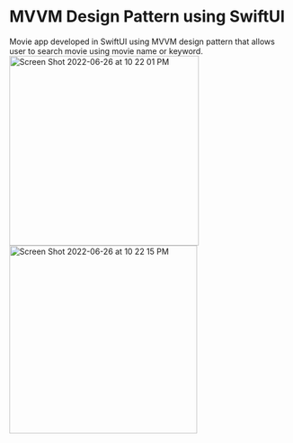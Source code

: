 # MVVM Design Pattern using SwiftUI
Movie app developed in SwiftUI using MVVM design pattern that allows user to search movie using movie name or keyword.
<img width="337" alt="Screen Shot 2022-06-26 at 10 22 01 PM" src="https://user-images.githubusercontent.com/100095957/175848259-4d49676e-4b35-49ec-bf28-3d6e7cf6fc16.png">
<img width="334" alt="Screen Shot 2022-06-26 at 10 22 15 PM" src="https://user-images.githubusercontent.com/100095957/175848263-9f77c115-aba8-4933-a36a-e1d19b10cd2f.png">
